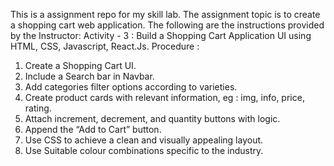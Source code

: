 This is a assignment repo for my skill lab. The assignment topic is to create a shopping cart web application.
The following are the instructions provided by the Instructor:
Activity - 3 :
Build a Shopping Cart Application UI using HTML, CSS, Javascript, React.Js.
Procedure :
1. Create a Shopping Cart UI.
2. Include a Search bar in Navbar.
3. Add categories filter options according to varieties.
4. Create product cards with relevant information, eg : img, info, price, rating.
5. Attach increment, decrement, and quantity buttons with logic.
6. Append the “Add to Cart” button.
7. Use CSS to achieve a clean and visually appealing layout.
8. Use Suitable colour combinations specific to the industry.
